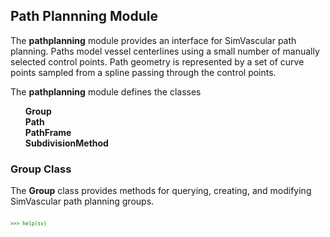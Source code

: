 ## Path Plannning Module ##

The <b>pathplanning</b> module provides an interface for SimVascular path planning. Paths model vessel centerlines using a small 
number of manually selected control points. Path geometry is represented by a set of curve points sampled from a spline passing 
through the control points. 

The <b>pathplanning</b> module defines the classes
<ul style="list-style-type:none;">
  <li> <b> Group </b> </li>
  <li> <b> Path </b> </li>
  <li> <b> PathFrame </b> </li>
  <li> <b> SubdivisionMethod </b> </li>
</ul>

### Group Class ###
The <b>Group</b> class provides methods for querying, creating, and modifying SimVascular path planning groups.
 
<pre>
<div style="font-size:8px; color: green; height: 70px; overflow: visible;">
>>> help(sv)

</div>
</pre>



